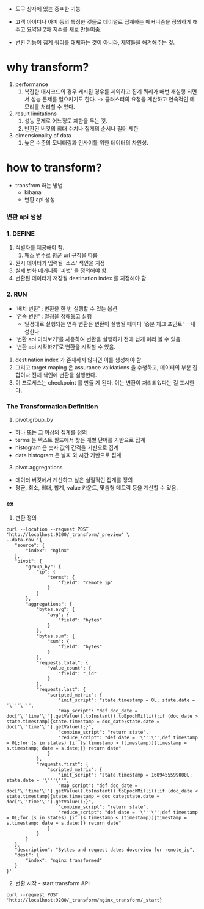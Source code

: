 #

- 도구 상자에 있는  중ㅛ한 기능
- 고객 아이디나 아피 등의 특정한 것들로 데이털르 집계하는 메커니즘을 정의하게 해주고 요약된 2차 지수를 새로 만들어줌.

- 변환 기능이 집계 쿼리를 대체하는 것이 아니라, 제약들을 해겨해주는 것.

# why transform?
1. performance
	1. 복잡한 대시코드의 경우 캐시된 경우를 제외하고 집계 쿼리가 매번 재실행 되면서 성능 문제를 일으키기도 한다. -> 클러스터의 요청을 계산하고 연속적인 메모리를 처리할 수 있다. 
2. result limitations
	1. 성능 문제로 어느정도 제한을 두는 것.
	2. 반환된 버킷의 최대 수치나 집계의 순서나 필터 제한
3. dimensionality of data
	1. 높은 수준의 모니터링과 인사이틀 위한 데이터의 차원성. 

# how to transform?

- transfrom 하는 방법
	- kibana
	- 변환 api 생성

### 변환 api 생성
### 1. DEFINE
1. 식별자를 제공해야 함.
	1. 패스 변수로 평군 url 규칙을 따름
2. 원시 데이터가 입력될 '소스' 색인을 지정
3. 실제 변화 메커니즘 '피벗' 을 정의해야 함.
4. 변환된 데이터가 저장될 destination index 를 지정해야 함.
### 2. RUN
- '배치 변환' : 변환을 한 번 실행할 수 있는 옵션
- '연속 변환' : 일정을 정해놓고 실행
	- 일정대로 실행되는 연속 변환은 변환이 실행될 때마다 '증분 체크 포인트' ㅡ새성한다.
- '변환 api 미리보기'를 사용하여 변환을 실행하기 전에 쉽게 미리 볼 수 있음.
- '변환 api 시작하기'로 변환을 시작할 수 있음.

1. destination index 가 존재하지 않다면 이를 생성해야 함.  
2. 그리고 target maping 은 assurance validations 을 수행하고, 데이터의 부분 집합이나 전체 색인에 변환을 실행한다.
3. 이 프로세스는 checkpoint 를 만들 게 된다. 이는 변환이 처리되었다는 걸 표시한다.

### The Transformation Definition

1. pivot.group_by
- 하나 또는 그 이상의 집계를 정의
- terms 는 텍스트 필드에서 찾은 개별 단어를 기반으로 집계
- histogram 은 숫자 값의 간격을 기반으로 집계
- data histogram 은 날짜 와 시간 기반으로 집계

3. pivot.aggregations
- 데이터 버킷에서 계산하고 싶은 실질적인 집계를 정의
- 평균, 최소, 최대, 합계, value 카운트, 맞춤형 메트릭 등을 계산할 수 있음.

### ex
1. 변환 정의
~~~
curl --location --request POST 'http://localhost:9200/_transform/_preview' \
--data-raw '{
   "source": {
       "index": "nginx"
   },
   "pivot": {
       "group_by": {
           "ip": {
               "terms": {
                   "field": "remote_ip"
               }
           }
       },
       "aggregations": {
           "bytes.avg": {
               "avg": {
                   "field": "bytes"
               }
           },
           "bytes.sum": {
               "sum": {
                   "field": "bytes"
               }
           },
           "requests.total": {
               "value_count": {
                   "field": "_id"
               }
           },
           "requests.last": {
               "scripted_metric": {
                   "init_script": "state.timestamp = 0L; state.date = '\'''\''",
                   "map_script": "def doc_date = doc['\''time'\''].getValue().toInstant().toEpochMilli();if (doc_date > state.timestamp){state.timestamp = doc_date;state.date = doc['\''time'\''].getValue();}",
                   "combine_script": "return state",
                   "reduce_script": "def date = '\'''\'';def timestamp = 0L;for (s in states) {if (s.timestamp > (timestamp)){timestamp = s.timestamp; date = s.date;}} return date"
               }
           },
           "requests.first": {
               "scripted_metric": {
                   "init_script": "state.timestamp = 1609455599000L; state.date = '\'''\''",
                   "map_script": "def doc_date = doc['\''time'\''].getValue().toInstant().toEpochMilli();if (doc_date < state.timestamp){state.timestamp = doc_date;state.date = doc['\''time'\''].getValue();}",
                   "combine_script": "return state",
                   "reduce_script": "def date = '\'''\'';def timestamp = 0L;for (s in states) {if (s.timestamp < (timestamp)){timestamp = s.timestamp; date = s.date;}} return date"
               }
           }
       }
   }, 
   "description": "Byttes and request dates doverview for remote_ip",
   "dest": {
	   "index": "nginx_transformed"
   }
}'
~~~

2. 변환 시작 - start transform API
~~~
curl --request POST 'http://localhost:9200/_transform/nginx_transform/_start}

~~~
 